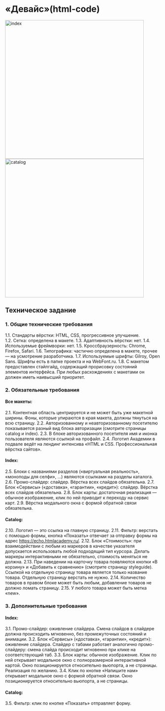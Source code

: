 # «Девайс»(html-code)

<img width="450" alt="index" src="https://b.radikal.ru/b04/2102/ec/e0f53e87d191.png">
<img width="450" alt="catalog" src="https://b.radikal.ru/b06/2102/5b/7e6380ff9e6e.png">

## Техническое задание

### 1. Общие технические требования

1.1. Стандарты вёрстки: HTML, CSS, прогрессивное улучшение.<br>
1.2. Сетка: определена в макете.
1.3. Адаптивность вёрстки: нет.
1.4. Используемые фреймворки: нет.
1.5. Кроссбраузерность: Chrome, Firefox, Safari.
1.6. Типографика: частично определена в макете, прочее — на усмотрение разработчика.
1.7. Используемые шрифты: Gilroy, Open Sans. Шрифты есть в папке проекта и на WebFont.ru.
1.8. С макетом предоставлен стайлгайд, содержащий прорисовку состояний элементов интерфейса. При любых расхождениях с макетами он должен иметь наивысший приоритет.

### 2. Обязательные требования

#### Все макеты:
2.1. Контентная область центрируется и не может быть уже макетной ширины. Фоны, которые упираются в края макета, должны тянуться на всю страницу.
2.2. Авторизованному и неавторизованному посетителю показывается разный вид блока авторизации (смотрите страницы catalog и index).
2.3. В блоке авторизованного посетителя имя и иконка пользователя являются ссылкой на профайл.
2.4. Логотип Академии в подвале ведёт на лендинг интенсива «HTML и CSS. Профессиональная вёрстка сайтов».

#### Index:
2.5. Блоки с названиями разделов («виртуальная реальность», «моноподы для селфи», ...) являются ссылками на разделы каталога.
2.6. Промо-слайдер: слайдер. Вёрстка всех слайдов обязательна.
2.7. Блок «Сервисы» («доставка», «гарантии», «кредит»): слайдер. Вёрстка всех слайдов обязательна.
2.8. Блок карты: достаточная реализация — обычное изображение, клик по ней приводит к переходу на сервис карт.
2.9. Вёрстка модального окна с формой обратной связи обязательна.

#### Catalog:
2.10. Логотип — это ссылка на главную страницу.
2.11. Фильтр: верстать с помощью формы, кнопка «Показать» отвечает за отправку формы на адрес https://echo.htmlacademy.ru/.
2.12. Блок «Стоимость»: при взаимодействии с любым из маркеров в качестве указателя допускается использовать любой подходящий тип курсора. Делать маркеры интерактивными не обязательно, стоимость меняться не должна.
2.13. При наведении на карточку товара появляются кнопки «В корзину» и «Добавить к сравнению» (смотрите страницу styleguide). Ссылкой на отдельную страницу товара является только название товара. Отдельную страницу верстать не нужно.
2.14. Количество товаров в правом блоке может быть любым, добавление товаров не должно ломать страницу.
2.15. У любого товара может быть метка «new».

### 3. Дополнительные требования

#### Index:
3.1. Промо-слайдер: оживление слайдера. Смена слайдов в слайдере должна происходить мгновенно, без промежуточных состояний и анимации.
3.2. Блок «Сервисы» («доставка», «гарантии», «кредит»): оживление слайдера. Слайдер с табами работает аналогично промо-слайдеру: смена слайда происходит мгновенно при клике на соответствующий таб.
3.3. Блок карты: обычное изображение. Клик по ней открывает модальное окно с полноразмерной интерактивной картой. Окно позиционируется относительно вьюпорта, а не страницы. Реализация по желанию.
3.4. Клик по кнопке «Напишите нам» открывает модальное окно с формой обратной связи. Окно позиционируется относительно вьюпорта, а не страницы.

#### Catalog:
3.5. Фильтр: клик по кнопке «Показать» отправляет форму.

